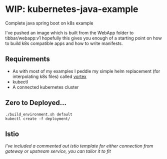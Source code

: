 # WIP: kubernetes-java-example
Complete java spring boot on k8s example

I've pushed an image which is built from the WebApp folder to tibbar/webapp:v1 hopefully this gives you enough of a starting point on how to build k8s compatible apps and how to write manifests.

## Requirements
- As with most of my examples I peddle my simple helm replacement (for interpolating k8s files) called [vortex](https://github.com/AlexsJones/vortex)
- kubectl
- A connected kubernetes cluster

## Zero to Deployed...

```
./build_environment.sh default
kubectl create -f deployment/
```




## Istio

_I've included a commented out istio template for either connection from gateway or upstream service, you can tailor it to fit_

